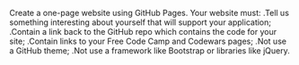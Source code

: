 Create a one-page website using GitHub Pages. 
Your website must:
.Tell us something interesting about yourself that will support your application;
.Contain a link back to the GitHub repo which contains the code for your site;
.Contain links to your Free Code Camp and Codewars pages;
.Not use a GitHub theme;
.Not use a framework like Bootstrap or libraries like jQuery.
